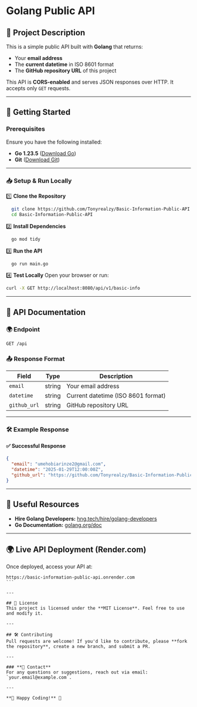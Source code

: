 # Golang Public API

## 📌 Project Description

This is a simple public API built with **Golang** that returns:

- Your **email address**
- The **current datetime** in ISO 8601 format
- The **GitHub repository URL** of this project

This API is **CORS-enabled** and serves JSON responses over HTTP. It accepts only `GET` requests.

---

## 🚀 Getting Started

### **Prerequisites**

Ensure you have the following installed:

- **Go 1.23.5** ([Download Go](https://go.dev/dl/))
- **Git** ([Download Git](https://git-scm.com/downloads))

---

### **📥 Setup & Run Locally**

1️⃣ **Clone the Repository**

```sh
  git clone https://github.com/Tonyrealzy/Basic-Information-Public-API
  cd Basic-Information-Public-API
```

2️⃣ **Install Dependencies**

```sh
  go mod tidy
```

3️⃣ **Run the API**

```sh
  go run main.go
```

4️⃣ **Test Locally**
Open your browser or run:

```sh
curl -X GET http://localhost:8080/api/v1/basic-info
```

---

## 📖 API Documentation

### **🌍 Endpoint**

```plaintext
GET /api
```

### **📤 Response Format**

| Field        | Type   | Description                        |
| ------------ | ------ | ---------------------------------- |
| `email`      | string | Your email address                 |
| `datetime`   | string | Current datetime (ISO 8601 format) |
| `github_url` | string | GitHub repository URL              |

---

### **🛠 Example Response**

#### **✅ Successful Response**

```json
{
  "email": "umehobiarinze2@gmail.com",
  "datetime": "2025-01-29T12:00:00Z",
  "github_url": "https://github.com/Tonyrealzy/Basic-Information-Public-API"
}
```

---

## 🔗 Useful Resources

- **Hire Golang Developers:** [hng.tech/hire/golang-developers](https://hng.tech/hire/golang-developers)
- **Go Documentation:** [golang.org/doc](https://golang.org/doc/)

---

## 🌍 Live API Deployment (Render.com)

Once deployed, access your API at:

````plaintext
https://basic-information-public-api.onrender.com
```

---

## 📜 License
This project is licensed under the **MIT License**. Feel free to use and modify it.

---

## 🛠 Contributing
Pull requests are welcome! If you'd like to contribute, please **fork the repository**, create a new branch, and submit a PR.

---

### **📧 Contact**
For any questions or suggestions, reach out via email: `your.email@example.com`.

---

**🚀 Happy Coding!** 🎉

````
